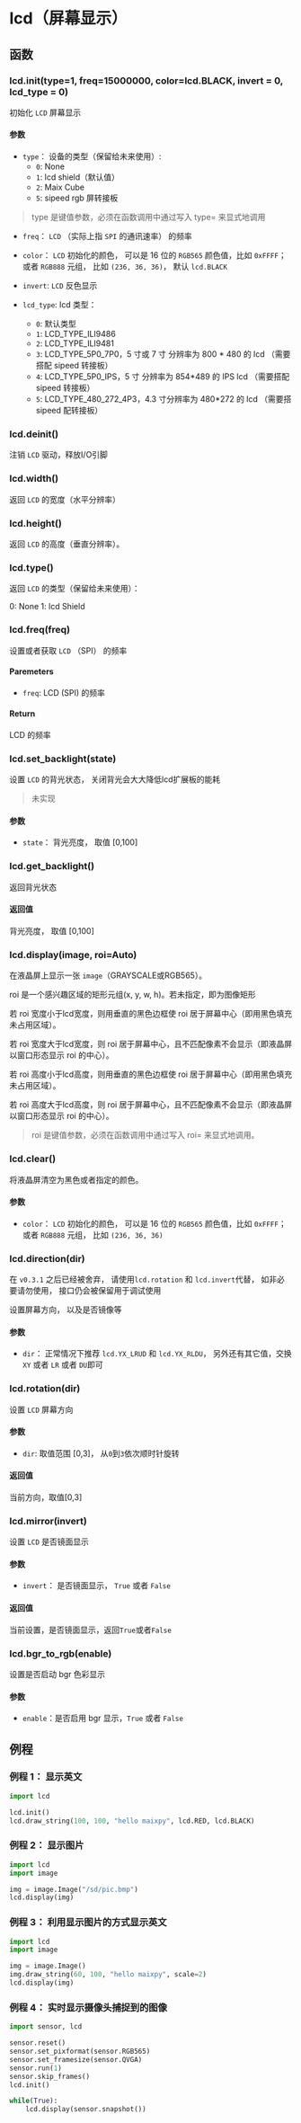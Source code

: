 lcd（屏幕显示）
====



## 函数

### lcd.init(type=1, freq=15000000, color=lcd.BLACK, invert = 0, lcd_type = 0)

初始化 `LCD` 屏幕显示

#### 参数

* `type`： 设备的类型（保留给未来使用）:
  * `0`: None
  * `1`: lcd shield（默认值）
  * `2`: Maix Cube
  * `5`: sipeed rgb 屏转接板
> type 是键值参数，必须在函数调用中通过写入 type= 来显式地调用

* `freq`： `LCD` （实际上指 `SPI` 的通讯速率） 的频率

* `color`： `LCD` 初始化的颜色， 可以是 16 位的 `RGB565` 颜色值，比如 `0xFFFF`； 或者 `RGB888` 元组， 比如 `(236, 36, 36)`， 默认 `lcd.BLACK`

* `invert`: `LCD` 反色显示

* `lcd_type`: lcd 类型：
  * `0`: 默认类型
  * `1`: LCD_TYPE_ILI9486
  * `2`: LCD_TYPE_ILI9481
  * `3`: LCD_TYPE_5P0_7P0，5 寸或 7 寸 分辨率为 800 * 480 的 lcd （需要搭配 sipeed 转接板）
  * `4`: LCD_TYPE_5P0_IPS，5 寸 分辨率为 854*489 的 IPS lcd （需要搭配 sipeed 转接板）
  * `5`: LCD_TYPE_480_272_4P3，4.3 寸分辨率为 480*272 的 lcd （需要搭 sipeed 配转接板）

### lcd.deinit()

注销 `LCD` 驱动，释放I/O引脚

### lcd.width()

返回 `LCD` 的宽度（水平分辨率）


### lcd.height()

返回 `LCD` 的高度（垂直分辨率）。


### lcd.type()

返回 `LCD` 的类型（保留给未来使用）：

0: None
1: lcd Shield

### lcd.freq(freq)

设置或者获取 `LCD` （SPI） 的频率

#### Paremeters

* `freq`: LCD (SPI) 的频率

#### Return

LCD 的频率


### lcd.set_backlight(state)

设置 `LCD` 的背光状态， 关闭背光会大大降低lcd扩展板的能耗

> 未实现

#### 参数

* `state`： 背光亮度， 取值 [0,100]

### lcd.get_backlight()

返回背光状态

#### 返回值

背光亮度， 取值 [0,100]

### lcd.display(image, roi=Auto)

在液晶屏上显示一张 `image`（GRAYSCALE或RGB565）。

roi 是一个感兴趣区域的矩形元组(x, y, w, h)。若未指定，即为图像矩形

若 roi 宽度小于lcd宽度，则用垂直的黑色边框使 roi 居于屏幕中心（即用黑色填充未占用区域）。

若 roi 宽度大于lcd宽度，则 roi 居于屏幕中心，且不匹配像素不会显示（即液晶屏以窗口形态显示 roi 的中心）。

若 roi 高度小于lcd高度，则用垂直的黑色边框使 roi 居于屏幕中心（即用黑色填充未占用区域）。

若 roi 高度大于lcd高度，则 roi 居于屏幕中心，且不匹配像素不会显示（即液晶屏以窗口形态显示 roi 的中心）。

> roi 是键值参数，必须在函数调用中通过写入 roi= 来显式地调用。

### lcd.clear()

将液晶屏清空为黑色或者指定的颜色。

#### 参数

* `color`： `LCD` 初始化的颜色， 可以是 16 位的 `RGB565` 颜色值，比如 `0xFFFF`； 或者 `RGB888` 元组， 比如 `(236, 36, 36)`


### lcd.direction(dir)

在 `v0.3.1` 之后已经被舍弃， 请使用`lcd.rotation` 和 `lcd.invert`代替， 如非必要请勿使用， 接口仍会被保留用于调试使用

设置屏幕方向， 以及是否镜像等

#### 参数

* `dir`： 正常情况下推荐 `lcd.YX_LRUD` 和 `lcd.YX_RLDU`， 另外还有其它值，交换 `XY` 或者 `LR` 或者 `DU`即可

### lcd.rotation(dir)

设置 `LCD` 屏幕方向

#### 参数

* `dir`: 取值范围 [0,3]， 从`0`到`3`依次顺时针旋转

#### 返回值

当前方向，取值[0,3]

### lcd.mirror(invert)

设置 `LCD` 是否镜面显示

#### 参数

* `invert`： 是否镜面显示， `True` 或者 `False`

#### 返回值

当前设置，是否镜面显示，返回`True`或者`False`

### lcd.bgr_to_rgb(enable)

设置是否启动 bgr 色彩显示

#### 参数

* `enable`：是否启用 bgr 显示，`True` 或者 `False`

## 例程

### 例程 1： 显示英文

```python
import lcd

lcd.init()
lcd.draw_string(100, 100, "hello maixpy", lcd.RED, lcd.BLACK)

```

### 例程 2： 显示图片

```python
import lcd
import image

img = image.Image("/sd/pic.bmp")
lcd.display(img)
```

### 例程 3： 利用显示图片的方式显示英文

```python
import lcd
import image

img = image.Image()
img.draw_string(60, 100, "hello maixpy", scale=2) 
lcd.display(img)
```

### 例程 4： 实时显示摄像头捕捉到的图像

```python
import sensor, lcd

sensor.reset()
sensor.set_pixformat(sensor.RGB565)
sensor.set_framesize(sensor.QVGA)
sensor.run(1)
sensor.skip_frames()
lcd.init()

while(True):
    lcd.display(sensor.snapshot())
```




